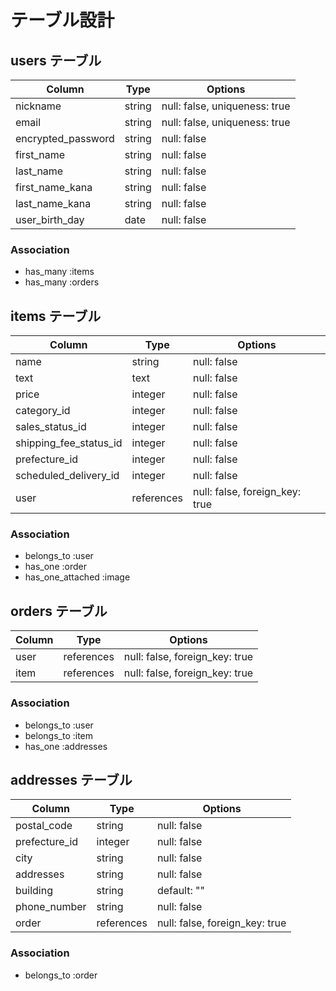 # テーブル設計

## users テーブル

| Column             | Type   | Options                       |
| ------------------ | ------ | ----------------------------- |
| nickname           | string | null: false, uniqueness: true |
| email              | string | null: false, uniqueness: true |
| encrypted_password | string | null: false                   |
| first_name         | string | null: false                   |  
| last_name          | string | null: false                   |
| first_name_kana    | string | null: false                   |
| last_name_kana     | string | null: false                   |
| user_birth_day     | date   | null: false                   |

### Association

- has_many :items
- has_many :orders


## items テーブル

| Column                 | Type       | Options                        |
| ---------------------- | ---------- | ------------------------------ |
| name                   | string     | null: false                    |
| text                   | text       | null: false                    |
| price                  | integer    | null: false                    |
| category_id            | integer    | null: false                    |  
| sales_status_id        | integer    | null: false                    |
| shipping_fee_status_id | integer    | null: false                    |
| prefecture_id          | integer    | null: false                    |
| scheduled_delivery_id  | integer    | null: false                    |
| user                   | references | null: false, foreign_key: true |

### Association

- belongs_to :user
- has_one :order
- has_one_attached :image


## orders テーブル

| Column | Type       | Options                        |
| -----  | ---------- | ------------------------------ |
| user   | references | null: false, foreign_key: true |
| item   | references | null: false, foreign_key: true |

### Association

- belongs_to :user
- belongs_to :item
- has_one :addresses


## addresses テーブル

| Column        | Type       | Options                        |
| ------------- | ---------- | ------------------------------ |
| postal_code   | string     | null: false                    |
| prefecture_id | integer    | null: false                    |
| city          | string     | null: false                    |
| addresses     | string     | null: false                    |  
| building      | string     | default: ""                    |
| phone_number  | string     | null: false                    |
| order         | references | null: false, foreign_key: true |

### Association
- belongs_to :order

